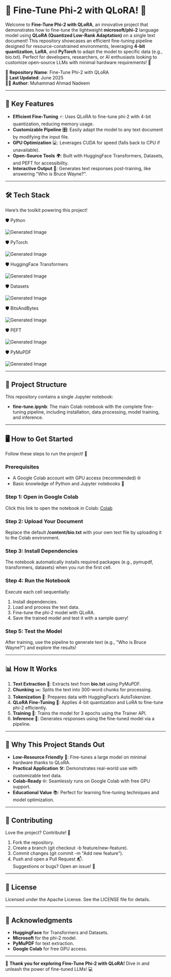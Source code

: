 # 🌟 **Fine-Tune Phi-2 with QLoRA!** 🌟

Welcome to **Fine-Tune Phi-2 with QLoRA**, an innovative project that demonstrates how to fine-tune the lightweight **microsoft/phi-2** language model using **QLoRA (Quantized Low-Rank Adaptation)** on a single text document! This repository showcases an efficient fine-tuning pipeline designed for resource-constrained environments, leveraging **4-bit quantization**, **LoRA**, and **PyTorch** to adapt the model to specific data (e.g., bio.txt). Perfect for developers, researchers, or AI enthusiasts looking to customize open-source LLMs with minimal hardware requirements! 🚀

🔗 **Repository Name**: Fine-Tune Phi-2 with QLoRA  
📅 **Last Updated**: June 2025  
👨‍💻 **Author**: Muhammad Ahmad Nadeem

* * *

🚀 Key Features
---------------

*   **Efficient Fine-Tuning** ⚡: Uses QLoRA to fine-tune phi-2 with 4-bit quantization, reducing memory usage.
*   **Customizable Pipeline** 🎛️: Easily adapt the model to any text document by modifying the input file.
*   **GPU Optimization** 💻: Leverages CUDA for speed (falls back to CPU if unavailable).
*   **Open-Source Tools** 🌍: Built with HuggingFace Transformers, Datasets, and PEFT for accessibility.
*   **Interactive Output** 💬: Generates text responses post-training, like answering "Who is Bruce Wayne?".

* * *

🛠️ Tech Stack
--------------

Here’s the toolkit powering this project!

🛡️ Python

![Generated Image](https://img.shields.io/badge/Python-3.8%2B-blue?logo=python)

  
🛡️ PyTorch

![Generated Image](https://img.shields.io/badge/PyTorch-2.0%2B-orange?logo=pytorch)

  
🛡️ HuggingFace Transformers

![Generated Image](https://img.shields.io/badge/HuggingFace-Transformers-yellow?logo=huggingface)

  
🛡️ Datasets

![Generated Image](https://img.shields.io/badge/Datasets-2.0%2B-green?logo=huggingface)

  
🛡️ BitsAndBytes

![Generated Image](https://img.shields.io/badge/BitsAndBytes-4bit-purple)

  
🛡️ PEFT

![Generated Image](https://img.shields.io/badge/PEFT-QLoRA-blueviolet)

  
🛡️ PyMuPDF

![Generated Image](https://img.shields.io/badge/PyMuPDF-Text%20Extraction-red)

* * *

📂 Project Structure
--------------------

This repository contains a single Jupyter notebook:

*   **fine-tune.ipynb**: The main Colab notebook with the complete fine-tuning pipeline, including installation, data processing, model training, and inference.

* * *

🖥️ How to Get Started
----------------------

Follow these steps to run the project! 🚀

### Prerequisites

*   A Google Colab account with GPU access (recommended) 🌐
*   Basic knowledge of Python and Jupyter notebooks 📓

### Step 1: Open in Google Colab

Click this link to open the notebook in Colab: [Colab](https://colab.research.google.com/drive/1RsXFmlxfhfjsgLk9t4oLxJDKR6r982MH)

### Step 2: Upload Your Document

Replace the default **/content/bio.txt** with your own text file by uploading it to the Colab environment.

### Step 3: Install Dependencies

The notebook automatically installs required packages (e.g., pymupdf, transformers, datasets) when you run the first cell.

### Step 4: Run the Notebook

Execute each cell sequentially:

1.  Install dependencies.
2.  Load and process the text data.
3.  Fine-tune the phi-2 model with QLoRA.
4.  Save the trained model and test it with a sample query!

### Step 5: Test the Model

After training, use the pipeline to generate text (e.g., "Who is Bruce Wayne?") and explore the results!

* * *

📊 How It Works
---------------

1.  **Text Extraction** 📜: Extracts text from **bio.txt** using PyMuPDF.
2.  **Chunking** ✂️: Splits the text into 300-word chunks for processing.
3.  **Tokenization** 🔢: Prepares data with HuggingFace’s AutoTokenizer.
4.  **QLoRA Fine-Tuning** 🤖: Applies 4-bit quantization and LoRA to fine-tune phi-2 efficiently.
5.  **Training** 🎯: Trains the model for 3 epochs using the Trainer API.
6.  **Inference** 💬: Generates responses using the fine-tuned model via a pipeline.

* * *

🧠 Why This Project Stands Out
------------------------------

*   **Low-Resource Friendly** 🌱: Fine-tunes a large model on minimal hardware thanks to QLoRA.
*   **Practical Application** 🛠️: Demonstrates real-world use with customizable text data.
*   **Colab-Ready** 🌐: Seamlessly runs on Google Colab with free GPU support.
*   **Educational Value** 📚: Perfect for learning fine-tuning techniques and model optimization.

* * *

🤝 Contributing
---------------

Love the project? Contribute! 🍴

1.  Fork the repository.
2.  Create a branch (git checkout -b feature/new-feature).
3.  Commit changes (git commit -m "Add new feature").
4.  Push and open a Pull Request 📬.  
    Suggestions or bugs? Open an issue! 🤗

* * *

📜 License
----------

Licensed under the Apache License. See the LICENSE file for details.

* * *

🙌 Acknowledgments
------------------

*   **HuggingFace** for Transformers and Datasets.
*   **Microsoft** for the phi-2 model.
*   **PyMuPDF** for text extraction.
*   **Google Colab** for free GPU access.

* * *

🎉 **Thank you for exploring Fine-Tune Phi-2 with QLoRA!** Dive in and unleash the power of fine-tuned LLMs! 💻